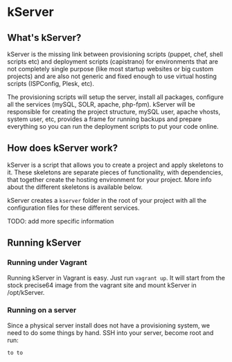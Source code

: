 # kServer

## What's kServer?

kServer is the missing link between provisioning scripts (puppet, chef, shell scripts etc) and deployment scripts
(capistrano) for environments that are not completely single purpose (like most startup websites or big custom projects)
and are also not generic and fixed enough to use virtual hosting scripts (ISPConfig, Plesk, etc).

The provisioning scripts will setup the server, install all packages, configure all the services (mySQL, SOLR, apache,
php-fpm). kServer will be responsible for creating the project structure, mySQL user, apache vhosts, system user, etc,
provides a frame for running backups and prepare everything so you can run the deployment scripts to put your code online.

## How does kServer work?

kServer is a script that allows you to create a project and apply skeletons to it. These skeletons are separate pieces
of functionality, with dependencies, that together create the hosting environment for your project. More info about the
different skeletons is available below.

kServer creates a ```kserver``` folder in the root of your project with all the configuration files for these different
services.

TODO: add more specific information

## Running kServer

### Running under Vagrant

Running kServer in Vagrant is easy. Just run ```vagrant up```. It will start from the stock precise64 image from the vagrant
site and mount kServer in /opt/kServer.

### Running on a server

Since a physical server install does not have a provisioning system, we need to do some things by hand. SSH into your server, become root and run:

```bash
to to
```
